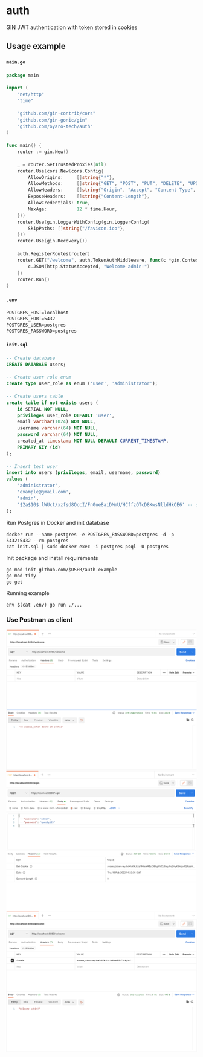 # auth
GIN JWT authentication with token stored in cookies

## Usage example

#### `main.go`
```go
package main

import (
	"net/http"
	"time"

	"github.com/gin-contrib/cors"
	"github.com/gin-gonic/gin"
	"github.com/oyaro-tech/auth"
)

func main() {
	router := gin.New()

	_ = router.SetTrustedProxies(nil)
	router.Use(cors.New(cors.Config{
		AllowOrigins:     []string{"*"},
		AllowMethods:     []string{"GET", "POST", "PUT", "DELETE", "UPDATE", "OPTIONS"},
		AllowHeaders:     []string{"Origin", "Accept", "Content-Type", "X-CSRF-Token", "X-Requested-With"},
		ExposeHeaders:    []string{"Content-Length"},
		AllowCredentials: true,
		MaxAge:           12 * time.Hour,
	}))
	router.Use(gin.LoggerWithConfig(gin.LoggerConfig{
		SkipPaths: []string{"/favicon.ico"},
	}))
	router.Use(gin.Recovery())

	auth.RegisterRoutes(router)
	router.GET("/welcome", auth.TokenAuthMiddleware, func(c *gin.Context) {
		c.JSON(http.StatusAccepted, "Welcome admin!")
	})
	router.Run()
}
```

#### `.env`
```
POSTGRES_HOST=localhost
POSTGRES_PORT=5432
POSTGRES_USER=postgres
POSTGRES_PASSWORD=postgres
```

#### `init.sql`
```sql
-- Create database
CREATE DATABASE users;

-- Create user role enum
create type user_role as enum ('user', 'administrator');

-- Create users table
create table if not exists users (
    id SERIAL NOT NULL,
    privileges user_role DEFAULT 'user',
    email varchar(1024) NOT NULL,
    username varchar(64) NOT NULL,
    password varchar(64) NOT NULL,
    created_at timestamp NOT NULL DEFAULT CURRENT_TIMESTAMP,
    PRIMARY KEY (id)
);

-- Insert test user
insert into users (privileges, email, username, password)
values (
    'administrator',
    'example@gmail.com',
    'admin',
    '$2a$10$.lWUct/xzfsd8OccI/Fn0ue8aiDMmU/HCffzOTcD8KwsNlldHkOE6' -- qwerty123
);
```

Run Postgres in Docker and init database
```
docker run --name postgres -e POSTGRES_PASSWORD=postgres -d -p 5432:5432 --rm postgres
cat init.sql | sudo docker exec -i postgres psql -U postgres
```

Init package and install requirements
```
go mod init github.com/$USER/auth-example
go mod tidy
go get
```

Running example
```
env $(cat .env) go run ./...
```

### Use Postman as client
![Postman not_sing_in](https://github.com/oyaro-tech/auth/blob/main/example/not_sing_in.png)
![Postman login](https://github.com/oyaro-tech/auth/blob/main/example/login.png)
![Postman access_granted](https://github.com/oyaro-tech/auth/blob/main/example/access_granted.png)
